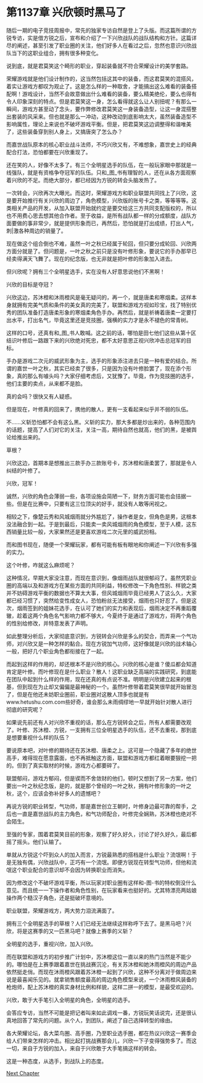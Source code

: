 # 第1137章 兴欣顿时黑马了

随后一期的电子竞技周报中，常先的独家专访自然是登上了头版。而这篇所谓的方锐专访，实是借方锐之后，宣布和介绍了一下兴欣战队的战队结构和方针。这篇详尽的阐述，甚至引发了职业圈的关注，他们好多人在看过之后，忽然也意识兴欣战队当下的这职业组合，拥有很多种变化。

说到底，就是君莫笑这个畸形的职业，穿起装备就不符合荣耀设计的美学套路。

荣耀游戏就是他们设计制作的，这当然包括这其中的装备，而这君莫笑的混搭风，着实让游戏方都叹为观止了。这是怎么样的一种取舍，才能搞出这么难看的装备搭配啊！游戏设计，当然不会故意做出什么难看的装备，要么精美绝伦，要么也得有令人印象深刻的特点。但是君莫笑这一身，怎么看得就这么让人别扭呢？有那么一瞬间，游戏方甚至动了念头，要作弊修改君莫笑这一身装备造型，让这一身混搭整出套装的风采来。但也就是那么一冲动，这种改动到底影响太大，虽然装备造型不影响属性，理论上来说也不破坏游戏平衡。但是，把君莫笑这边调整得和谐唯美了，这些装备穿到别人身上，又搞唐突了怎么办？

而嘉世战队原本的核心职业战斗法师，不巧兴欣又有，不难想象，嘉世史上的经典配合打法，恐怕都要在兴欣重现了。

还在笑的人，好像不太多了。有三个全明星选手的队伍，在一般玩家眼中那就是一线强队，就是有资格争夺冠军的队伍。只和_图_书有理智的人，还在从各方面观察着兴欣的不足。而绝大部分，都已经因为方锐的转会头脑发热了。

一次转会，兴欣再次大曝光。而这时，荣耀游戏方和职业联盟共同找上了兴欣，这是要开始推行有关兴欣的周边了，角色模型，兴欣版的账号卡之类，等等等等。这类相关产品的开发，从加入联盟开始就约定是要交给这三方共同支配版权的，所以也不用费心思去想其他合作者。至于收益，是所有战队都一样的分成额度，战队方面要做的事非常少，就是提供形象而已，再然后，恐怕就是打出成绩，打出人气，刺|激各种周边的销量了。

现在做这个组合倒也不难，虽然一叶之秋已经属于轮回，但只要分成轮回、兴欣两方面分就是了。但问题是，一叶之秋之前只是没有叶修形象，要说它的手办那早已经卖得满天飞舞了。现在的纪念版，也无非就是把叶修的形象加入进去。

但兴欣呢？拥有三个全明星选手，实在没有人好意思说他们不黑啊！

兴欣的目标是夺冠？

兴欣这边，苏沐橙和沐雨橙风是毫无疑问的，再一个，就是唐柔和寒烟柔。这样本身就拥有完美气质和条件的美女真的完美了，联盟和游戏方视如珍宝，找了特别优秀的团队准备打造唐柔形象的寒烟柔角色手办。再然后，就是祈祷着唐柔一定要打出水平，打出名气，毕竟这里还是竞技圈，强横的实力才是永不褪色的常青树。

这样的口号，还真有和_图_书人敢喊。这之前的话，哪怕是田七他们这些从第十区结识叶修后一路跟下来的兴欣绝对死忠，都不太好意思正视兴欣冲击总冠军的目标。

手办是游戏二次元的威武形象为主，选手的形象添注进去只是一种有爱的结合。所谓的嘉世一叶之秋，其实已经卖了很多，只是因为没有叶修脸罢了，现在添个形象，真的那么有噱头吗？大家仔细考虑后，又犹豫了。毕竟，作为竞技圈的选手，他们主要的卖点，从来都不是脸。

真的会吗？很快又有人疑惑。

但是现在，叶修真的回来了，携他的散人，更有一支看起来似乎并不弱的队伍。

不……义斩恐怕都不会有这么黑。义斩的实力，那大多都是炒出来的，各种范围内的话题，提高了人们对它的关注，关注一高，期待自然也就高，他们的黑，是被舆论给推出来的。

草根？

兴欣这边，首期本是想推出三款手办三款账号卡，苏沐橙和唐柔罢了，那就是令人纠结的叶修了。

兴欣，冠军！

诚然，兴欣的角色会薄弱一些，各项设施会简陋一下，财务方面可能也会拮据一些。但是在比赛中，只要有这三位顶尖的好手，就没有人敢等闲视之。

相较之下，像楚云秀和风城烟雨就分外尴尬了，操作者是女，但角色是男，这根本没法融合到一起。于是到最后，只能卖一卖风城烟雨的角色模型，至于人模，这东西销量比较一般，大家果然还是更喜欢游戏二次元里的威武扮相。

而和图书现在，随便一个荣耀玩家，都有可能有板有眼地和你阐述一下兴欣有多强的实力。

这个叶修，咋就这么麻烦呢？

这种情况，早期大家没注意，而现在意识到，像烟雨战队就很郁闷了。虽然凭职业圈的高端以及和游戏方在某些方面的共同利益，特权修改一下角色性别、样貌之类并不妨碍游戏平衡的数据也不算太大事，但风城烟雨毕竟已经男人了这么久，大家都已经习惯了，突然给变性成女人，恐怕粉丝无法接受，烟雨也只好忍了。但是这次，烟雨签到的姐妹花选手，在认可了她们的实力和表现后，烟雨决定不再重蹈覆辙，趁着这两个角色名气影响力都不够大，今夏终于是通过了游戏方，将两个角色的性别给修改，并特意发表了声明。

如此整理分析后，大家彻底意识到，方锐转会兴欣是多么的契合，而弄来一个气功师，对兴欣又是一种怎样的黏合。现在方锐加气功师，这好像就是兴欣的战术轴心一般，把好几个职业角色都衔接在了一起。

而起到这样的作用的，却还根本不是兴欣的核心。兴欣的核心是谁？傻瓜都会知道肯定是叶修。而叶修现在是什么职业？散人！这职业缺乏高端的实践研究，到底能在团队中起到什么样的作用，现在还真的有点说不准。明明是兴欣建立起来的根基，但到现在为止却又偏偏是最神秘的一个。虽然叶修带着君莫笑很早就开始冒泡了，但是在他还未妨职业圈前，职业圈对这散人顶多也就是有www.hetushu.com.com些好奇，谁会那么未雨绸缪地一早就开始针对散人进行彻底的研究呢？

如果说先前还有人对兴欣不重视的话，那么在方锐转会之后，所有人都需要改观了。叶修、苏沐橙、方锐，一支拥有三位全明星选手的队伍，还不去重视，那到底是想要重视什么样的队伍？

要说原本吧，对叶修的期待还在苏沐橙、唐柔之上。这可是一个隐藏了多年的绝世高手，难得现在愿意露面，也不再抵触这方面，联盟和游戏方都红着眼要狠挖一把的。但到了真实取材的时候，游戏方心都要碎了。

联盟郁闷，游戏方郁闷，但是锲而不舍敛财的他们，顿时又想到了另一方案，他们要出一叶之秋纪念版，是的，就是那个曾经的一叶之秋，拥有叶修形象的一叶之秋，这个，应该会弥补好多人的遗憾吧？

再说方锐的职业转型，气功师，那是嘉世创立王朝时，叶修身边最可靠的帮手，之后也一直是嘉世战队的主力角色，和气功师配合，叶修完全娴熟，苏沐橙也绝对不会陌生。

至强的专家，围着君莫笑目前的形象，观察了好久好久，讨论了好久好久，最后都摇了摇头。他们认输了。

单就从方锐这个吓到众人的加入而言，方锐最熟悉的搭档是什么职业？流氓啊！于是无独有偶，兴欣战队中，正巧有一个流氓。即便方锐现在转型气功师，但他和流氓这个职业配合的意识却不会因为转换职业而消失。

因为修改这个不破坏游戏平衡，所以玩家对职业圈有这样和-图-书的特权倒没什么意见。而且统一一下操作者和角色性别，在玩家看来也挺好的。尤其特漂亮两姑娘操作两个糙汉子角色，还是挺破坏意境的。

职业联盟，荣耀游戏方，两大势力泪流满面了。

拥有三个全明星选手的草根？人们已经无法继续这样称呼下去了。是黑马吧？兴欣，将是这赛季的又一匹黑马吧？就像上赛季的义斩？

全明星的选手，重视兴欣，加入兴欣。

而在联盟和游戏方的初步推广计划中，苏沐橙这位一直以来的热门当然是不能少的。哪怕是在上赛季跟着嘉世在挑战赛沉沦，有关苏沐橙和她沐雨橙风的周边产品依然挺走俏。而现在沐雨橙风跟着苏沐橙一起到了兴欣，这种不分离对于做周边来说是最喜闻乐见的。就拿销售额度最高的周边角色模型来说，一个沐雨橙风装备的枪炮师，配上苏沐橙的真实身材比例和样貌，这样二拼一的模型，是最受欢迎的。

兴欣，敢于大手笔引入全明星的角色，全明星的选手。

会答应专访，当然不可能是把记者叫来如此调戏一番，方锐玩笑话说完，还是很认真地回答了常先的问题。从个人，到团队，阐述了自己选择转型的缘由。

各大荣耀论坛，各大菜鸟圈、高手圈，乃至职业选手圈，都在热议兴欣这一赛季会给人们带来怎样的冲击。相比起打挑战赛那会儿，兴欣一下子变得强势多了。而这一切，来自于方锐的加入，来自于兴欣敢于大手笔搞这样的转会。

这是一种态度，从选手，到战队上的态度。



[Next Chapter](%E7%AC%AC1138%E7%AB%A0%20%E4%BF%9D%E5%B8%AD%E7%9A%84%E5%9F%BA%E7%A1%80%E4%B8%8A%E5%8A%9B%E4%BA%89%E6%80%BB%E5%86%A0%E5%86%9B.md)